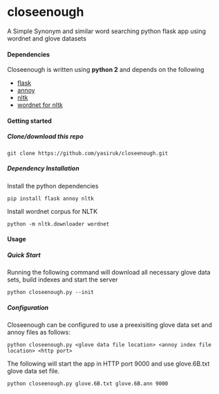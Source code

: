 # closeenough
A Simple Synonym and similar word searching python flask app using wordnet and glove datasets

#### Dependencies

Closeenough is written using **python 2** and depends on the following

- [flask](http://flask.pocoo.org/)
- [annoy](https://github.com/spotify/annoy)
- [nltk](http://www.nltk.org/)
- [wordnet for nltk](http://www.nltk.org/howto/wordnet.html)

#### Getting started
##### Clone/download this repo
```shell
git clone https://github.com/yasiruk/closeenough.git
```

##### Dependency Installation

Install the python dependencies
```shell
pip install flask annoy nltk
```

Install wordnet corpus for NLTK
```shell
python -m nltk.downloader wordnet
```

#### Usage

##### Quick Start

Running the following command will download all necessary glove data sets, build indexes and start the server
```shell
python closeenough.py --init
```
##### Configuration

Closeenough can be configured to use a preexisiting glove data set and annoy files as follows:
```shell
python closeenough.py <glove data file location> <annoy index file location> <http port>
```
The following will start the app in HTTP port 9000 and use glove.6B.txt glove data set file. 
```shell
python closeenough.py glove.6B.txt glove.6B.ann 9000

```
